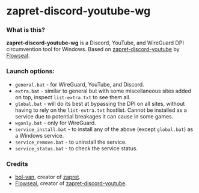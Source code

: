 # **zapret-discord-youtube-wg**
### What is this? 
**zapret-discord-youtube-wg** is a Discord, YouTube, and WireGuard DPI circumvention tool for Windows. 
Based on [zapret-discord-youtube](https://github.com/Flowseal/zapret-discord-youtube) by [Flowseal](https://github.com/Flowseal).

### Launch options:
* `general.bat` - for WireGuard, YouTube, and Discord.
* `extra.bat` - similar to general but with some miscellaneous sites added on top, inspect `list-extra.txt` to see them all.
* `global.bat` - will do its best at bypassing the DPI on all sites, without having to rely on the `list-extra.txt` hostlist. Cannot be installed as a service due to potential breakages it can cause in some games.
* `wgonly.bat` - only for WireGuard.
* `service_install.bat` - to install any of the above (except `global.bat`) as a Windows service.
* `service_remove.bat` - to uninstall the service.
* `service_status.bat` - to check the service status.

### Credits
* [bol-van](https://github.com/bol-van), creator of [zapret](https://github.com/bol-van/zapret).
* [Flowseal](https://github.com/Flowseal), creator of [zapret-discord-youtube](https://github.com/Flowseal/zapret-discord-youtube).
